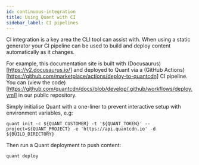 ```yaml
---
id: continuous-integration
title: Using Quant with CI
sidebar_label: CI pipelines
---
```


CI integration is a key area the CLI tool can assist with. When using a static generator your CI pipeline can be used to build and deploy content automatically as it changes.

For example, this documentation site is built with (Docusaurus)[https://v2.docusaurus.io/] and deployed to Quant via a (GitHub Actions)[https://github.com/marketplace/actions/deploy-to-quantcdn] CI pipeline. You can (view the code)[https://github.com/quantcdn/docs/blob/develop/.github/workflows/deploy.yml] in our public repository.

Simply initialise Quant with a one-liner to prevent interactive setup with environment variables, e.g:
```
quant init -c ${QUANT_CUSTOMER} -t '${QUANT_TOKEN}' --project=${QUANT_PROJECT} -e 'https://api.quantcdn.io' -d ${BUILD_DIRECTORY}
```

Then run a Quant deployment to push content:
```
quant deploy
```